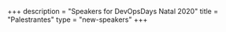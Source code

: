 +++
description = "Speakers for DevOpsDays Natal 2020"
title = "Palestrantes"
type = "new-speakers"
+++